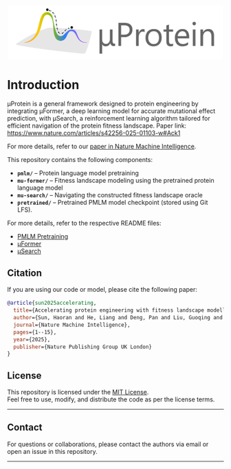  <!-- ![Repo Logo](docs/logo.png) -->

 <p align="center">
  <img src="docs/logo-small.png" alt="Repo Logo" width="500">
</p>

# Introduction 
μProtein is a general framework designed to protein engineering by integrating μFormer, a deep learning model for accurate mutational effect prediction, with μSearch, a reinforcement learning algorithm tailored for efficient navigation of the protein fitness landscape. Paper link: https://www.nature.com/articles/s42256-025-01103-w#Ack1

For more details, refer to our [paper in Nature Machine Intelligence](https://www.nature.com/articles/s42256-025-01103-w#Ack1).

This repository contains the following components:

- **`pmlm/`** – Protein language model pretraining  
- **`mu-former/`** – Fitness landscape modeling using the pretrained protein language model  
- **`mu-search/`** – Navigating the constructed fitness landscape oracle
- **`pretrained/`** – Pretrained PMLM model checkpoint (stored using Git LFS).

For more details, refer to the respective README files:  

- [PMLM Pretraining](pmlm/README.md)  
- [μFormer](mu-former/README.md)  
- [μSearch](mu-search/README.md)  

## Citation
If you are using our code or model, please cite the following paper:

```bibtex
@article{sun2025accelerating,
  title={Accelerating protein engineering with fitness landscape modelling and reinforcement learning},
  author={Sun, Haoran and He, Liang and Deng, Pan and Liu, Guoqing and Zhao, Zhiyu and Jiang, Yuliang and Cao, Chuan and Ju, Fusong and Wu, Lijun and Liu, Haiguang and others},
  journal={Nature Machine Intelligence},
  pages={1--15},
  year={2025},
  publisher={Nature Publishing Group UK London}
}
```

## License

This repository is licensed under the [MIT License](LICENSE).  
Feel free to use, modify, and distribute the code as per the license terms.

---

## Contact

For questions or collaborations, please contact the authors via email or open an issue in this repository.

---